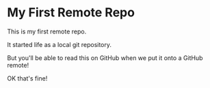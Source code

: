 # My First Remote Repo

This is my first remote repo.

It started life as a local git repository.

But you'll be able to read this on GitHub when we put it onto a GitHub remote!

OK that's fine! 
